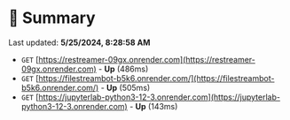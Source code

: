 # 📖 Summary
Last updated: **5/25/2024, 8:28:58 AM**

- `GET` [https://restreamer-09gx.onrender.com](https://restreamer-09gx.onrender.com) - **Up** (486ms)
- `GET` [https://filestreambot-b5k6.onrender.com/](https://filestreambot-b5k6.onrender.com/) - **Up** (505ms)
- `GET` [https://jupyterlab-python3-12-3.onrender.com](https://jupyterlab-python3-12-3.onrender.com) - **Up** (143ms)
